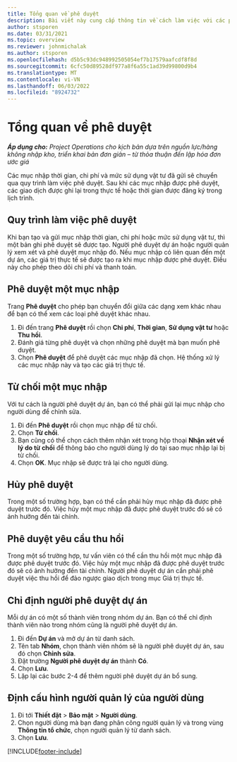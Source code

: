 ```yaml
---
title: Tổng quan về phê duyệt
description: Bài viết này cung cấp thông tin về cách làm việc với các phê duyệt trong Hoạt động Dự án.
author: stsporen
ms.date: 03/31/2021
ms.topic: overview
ms.reviewer: johnmichalak
ms.author: stsporen
ms.openlocfilehash: d5b5c93dc948992505054ef7b17579aafcdf8f8d
ms.sourcegitcommit: 6cfc50d89528df977a8f6a55c1ad39d99800d9b4
ms.translationtype: MT
ms.contentlocale: vi-VN
ms.lasthandoff: 06/03/2022
ms.locfileid: "8924732"
---
```

# <a name="approvals-overview"></a>Tổng quan về phê duyệt

_**Áp dụng cho:** Project Operations cho kịch bản dựa trên nguồn lực/hàng không nhập kho, triển khai bản đơn giản – từ thỏa thuận đến lập hóa đơn ước giá_

Các mục nhập thời gian, chi phí và mức sử dụng vật tư đã gửi sẽ chuyển qua quy trình làm việc phê duyệt. Sau khi các mục nhập được phê duyệt, các giao dịch được ghi lại trong thực tế hoặc thời gian được đăng ký trong lịch trình.

## <a name="approvals-workflow"></a>Quy trình làm việc phê duyệt
Khi bạn tạo và gửi mục nhập thời gian, chi phí hoặc mức sử dụng vật tư, thì một bản ghi phê duyệt sẽ được tạo. Người phê duyệt dự án hoặc người quản lý xem xét và phê duyệt mục nhập đó. Nếu mục nhập có liên quan đến một dự án, các giá trị thực tế sẽ được tạo ra khi mục nhập được phê duyệt. Điều này cho phép theo dõi chi phí và thanh toán.

## <a name="approve-an-entry"></a>Phê duyệt một mục nhập
Trang **Phê duyệt** cho phép bạn chuyển đổi giữa các dạng xem khác nhau để bạn có thể xem các loại phê duyệt khác nhau.
  
1. Đi đến trang **Phê duyệt** rồi chọn **Chi phí**, **Thời gian**, **Sử dụng vật tư** hoặc **Thu hồi**.
2. Đánh giá từng phê duyệt và chọn những phê duyệt mà bạn muốn phê duyệt.
3. Chọn **Phê duyệt** để phê duyệt các mục nhập đã chọn.
Hệ thống xử lý các mục nhập này và tạo các giá trị thực tế.

## <a name="reject-an-entry"></a>Từ chối một mục nhập
Với tư cách là người phê duyệt dự án, bạn có thể phải gửi lại mục nhập cho người dùng để chỉnh sửa.
  
1. Đi đến **Phê duyệt** rồi chọn mục nhập để từ chối. 
2. Chọn **Từ chối**.
3. Bạn cũng có thể chọn cách thêm nhận xét trong hộp thoại **Nhận xét về lý do từ chối** để thông báo cho người dùng lý do tại sao mục nhập lại bị từ chối.
4. Chọn **OK**. Mục nhập sẽ được trả lại cho người dùng.
  
## <a name="cancel-approval"></a>Hủy phê duyệt
Trong một số trường hợp, bạn có thể cần phải hủy mục nhập đã được phê duyệt trước đó. Việc hủy một mục nhập đã được phê duyệt trước đó sẽ có ảnh hưởng đến tài chính. 

## <a name="approving-recall-requests"></a>Phê duyệt yêu cầu thu hồi
Trong một số trường hợp, tư vấn viên có thể cần thu hồi một mục nhập đã được phê duyệt trước đó. Việc hủy một mục nhập đã được phê duyệt trước đó sẽ có ảnh hưởng đến tài chính. Người phê duyệt dự án cần phải phê duyệt việc thu hồi để đảo ngược giao dịch trong mục Giá trị thực tế.

## <a name="specify-project-approvers"></a>Chỉ định người phê duyệt dự án
Mỗi dự án có một số thành viên trong nhóm dự án. Bạn có thể chỉ định thành viên nào trong nhóm cũng là người phê duyệt dự án.

1. Đi đến **Dự án** và mở dự án từ danh sách.
2. Tên tab **Nhóm**, chọn thành viên nhóm sẽ là người phê duyệt dự án, sau đó chọn **Chỉnh sửa**.
3. Đặt trường **Người phê duyệt dự án** thành **Có**.
4. Chọn **Lưu**.
5. Lặp lại các bước 2-4 để thêm người phê duyệt dự án bổ sung.

## <a name="configure-the-users-manager"></a>Định cấu hình người quản lý của người dùng

1. Đi tới **Thiết đặt** > **Bảo mật** > **Người dùng**.
2. Chọn người dùng mà bạn đang phân công người quản lý và trong vùng **Thông tin tổ chức**, chọn người quản lý từ danh sách. 
3. Chọn **Lưu**.




[!INCLUDE[footer-include](../includes/footer-banner.md)]
